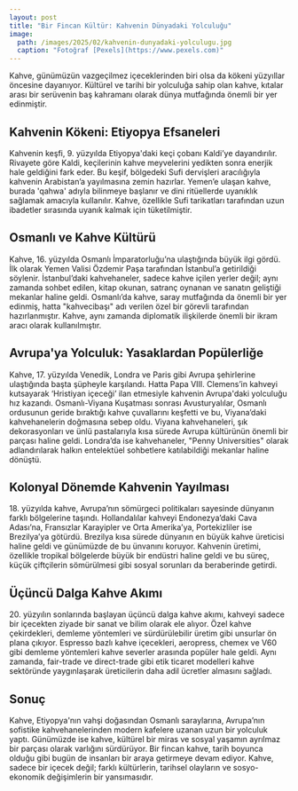 ```yaml
---
layout: post
title: "Bir Fincan Kültür: Kahvenin Dünyadaki Yolculuğu"
image: 
  path: /images/2025/02/kahvenin-dunyadaki-yolculugu.jpg
  caption: "Fotoğraf [Pexels](https://www.pexels.com)"
---
```


Kahve, günümüzün vazgeçilmez içeceklerinden biri olsa da kökeni yüzyıllar öncesine dayanıyor. Kültürel ve tarihi bir yolculuğa sahip olan kahve, kıtalar arası bir serüvenin baş kahramanı olarak dünya mutfağında önemli bir yer edinmiştir.

## Kahvenin Kökeni: Etiyopya Efsaneleri

Kahvenin keşfi, 9. yüzyılda Etiyopya'daki keçi çobanı Kaldi’ye dayandırılır. Rivayete göre Kaldi, keçilerinin kahve meyvelerini yedikten sonra enerjik hale geldiğini fark eder. Bu keşif, bölgedeki Sufi dervişleri aracılığıyla kahvenin Arabistan’a yayılmasına zemin hazırlar. Yemen’e ulaşan kahve, burada 'qahwa' adıyla bilinmeye başlanır ve dini ritüellerde uyanıklık sağlamak amacıyla kullanılır. Kahve, özellikle Sufi tarikatları tarafından uzun ibadetler sırasında uyanık kalmak için tüketilmiştir.

## Osmanlı ve Kahve Kültürü

Kahve, 16. yüzyılda Osmanlı İmparatorluğu’na ulaştığında büyük ilgi gördü. İlk olarak Yemen Valisi Özdemir Paşa tarafından İstanbul’a getirildiği söylenir. İstanbul’daki kahvehaneler, sadece kahve içilen yerler değil; aynı zamanda sohbet edilen, kitap okunan, satranç oynanan ve sanatın geliştiği mekanlar haline geldi. Osmanlı’da kahve, saray mutfağında da önemli bir yer edinmiş, hatta "kahvecibaşı" adı verilen özel bir görevli tarafından hazırlanmıştır. Kahve, aynı zamanda diplomatik ilişkilerde önemli bir ikram aracı olarak kullanılmıştır.

## Avrupa'ya Yolculuk: Yasaklardan Popülerliğe

Kahve, 17. yüzyılda Venedik, Londra ve Paris gibi Avrupa şehirlerine ulaştığında başta şüpheyle karşılandı. Hatta Papa VIII. Clemens’in kahveyi kutsayarak ‘Hristiyan içeceği’ ilan etmesiyle kahvenin Avrupa'daki yolculuğu hız kazandı. Osmanlı-Viyana Kuşatması sonrası Avusturyalılar, Osmanlı ordusunun geride bıraktığı kahve çuvallarını keşfetti ve bu, Viyana’daki kahvehanelerin doğmasına sebep oldu. Viyana kahvehaneleri, şık dekorasyonları ve ünlü pastalarıyla kısa sürede Avrupa kültürünün önemli bir parçası haline geldi. Londra’da ise kahvehaneler, "Penny Universities" olarak adlandırılarak halkın entelektüel sohbetlere katılabildiği mekanlar haline dönüştü.

## Kolonyal Dönemde Kahvenin Yayılması

18\. yüzyılda kahve, Avrupa’nın sömürgeci politikaları sayesinde dünyanın farklı bölgelerine taşındı. Hollandalılar kahveyi Endonezya’daki Cava Adası’na, Fransızlar Karayipler ve Orta Amerika’ya, Portekizliler ise Brezilya’ya götürdü. Brezilya kısa sürede dünyanın en büyük kahve üreticisi haline geldi ve günümüzde de bu ünvanını koruyor. Kahvenin üretimi, özellikle tropikal bölgelerde büyük bir endüstri haline geldi ve bu süreç, küçük çiftçilerin sömürülmesi gibi sosyal sorunları da beraberinde getirdi.

## Üçüncü Dalga Kahve Akımı

20\. yüzyılın sonlarında başlayan üçüncü dalga kahve akımı, kahveyi sadece bir içecekten ziyade bir sanat ve bilim olarak ele alıyor. Özel kahve çekirdekleri, demleme yöntemleri ve sürdürülebilir üretim gibi unsurlar ön plana çıkıyor. Espresso bazlı kahve içecekleri, aeropress, chemex ve V60 gibi demleme yöntemleri kahve severler arasında popüler hale geldi. Aynı zamanda, fair-trade ve direct-trade gibi etik ticaret modelleri kahve sektöründe yaygınlaşarak üreticilerin daha adil ücretler almasını sağladı.

## Sonuç

Kahve, Etiyopya'nın vahşi doğasından Osmanlı saraylarına, Avrupa’nın sofistike kahvehanelerinden modern kafelere uzanan uzun bir yolculuk yaptı. Günümüzde ise kahve, kültürel bir miras ve sosyal yaşamın ayrılmaz bir parçası olarak varlığını sürdürüyor. Bir fincan kahve, tarih boyunca olduğu gibi bugün de insanları bir araya getirmeye devam ediyor. Kahve, sadece bir içecek değil; farklı kültürlerin, tarihsel olayların ve sosyo-ekonomik değişimlerin bir yansımasıdır.